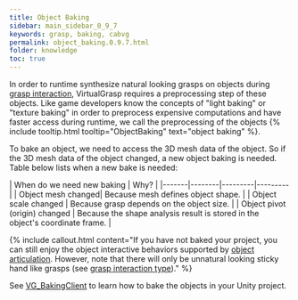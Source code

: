 ```yaml
---
title: Object Baking
sidebar: main_sidebar_0_9_7
keywords: grasp, baking, cabvg
permalink: object_baking.0.9.7.html
folder: knowledge
toc: true
---
```


In order to runtime synthesize natural looking grasps on objects during [grasp interaction](grasp_interaction.0.9.7.html), 
VirtualGrasp requires a preprocessing step of these objects. 
Like game developers know the concepts of "light baking" or "texture baking" in order to preprocess expensive computations and have faster access during runtime, we call the preprocessing of the objects {% include tooltip.html tooltip="ObjectBaking" text="object baking" %}.

To bake an object, we need to access the 3D mesh data of the object. 
So if the 3D mesh data of the object changed, a new object baking is needed. 
Table below lists when a new bake is needed:

| When do we need new baking | Why? |
|-------|--------|---------|---------|
| Object mesh changed|  Because mesh defines object shape. | 
| Object scale changed |  Because grasp depends on the object size. | 
| Object pivot (origin) changed |  Because the shape analysis result is stored in the object's coordinate frame. | 

{% include callout.html content="If you have not baked your project, you can still enjoy 
the object interactive behaviors supported by [object articulation](object_articulation.0.9.7.html#object-articulation). 
However, note that there will only be unnatural looking sticky hand like grasps
 (see [grasp interaction type](grasp_interaction.0.9.7.html#grasp-interaction-type))." %}

See [VG_BakingClient](unity_component_vgbakingclient.0.9.7.html) to learn how to bake the objects in your Unity project.

